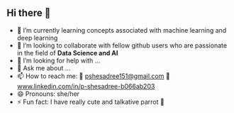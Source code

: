 ## Hi there 👾

<!--
**lili1501/lili1501** is a ✨ _special_ ✨ repository because its `README.md` (this file) appears on your GitHub profile.

Here are some ideas to get you started:

- 🔭 I’m currently working on building -->
- 🌱 I’m currently learning concepts associated with machine learning and deep learning
- 👯 I’m looking to collaborate with fellow github users who are passionate in the field of **Data Science and AI**
- 🤔 I’m looking for help with ...
- 💬 Ask me about ...
- 📫 How to reach me: 📩 pshesadree151@gmail.com 🔗 www.linkedin.com/in/p-shesadree-b066ab203
- 😄 Pronouns: she/her
- ⚡ Fun fact: I have really cute and talkative parrot 🦜

